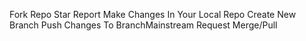 Fork Repo
Star Report 
Make Changes In Your Local Repo 
Create New Branch
Push Changes To BranchMainstream
Request Merge/Pull
